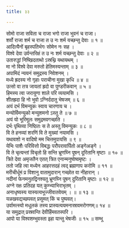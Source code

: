 ```yaml
---
title: ३३

---
```

सोमो राजा सविता च राजा भगो राजा भुवनं च राजा।  
शर्वो राजा शर्म च राजा त उ नः शर्म यच्छन्तु देवाः ॥ १ ॥  
आदित्यैनों बृहस्पतिर्भगः सोमेन नः सह ।  
विश्वे देवा उर्वन्तरिक्षं त उ नः शर्म यच्छन्तु देवाः ॥ २ ॥  
उतारुद्धां निष्खिदताथो ऽस्रथ्नि यथायथम् ।  
मा नो विश्वे देवा मरुतो हेतिमस्यन्ताम् ॥ ३ ॥  
अपामिदं न्ययनं समुद्रस्य निवेशनम् ।  
मध्ये ह्रदस्य नो गृहाः पराचीना मुखा कृधि ॥ ४ ॥  
उत्सो वा तत्र जायतां ह्रदो वा पुण्डरीकवान् ॥ ५ ॥  
हिमस्य त्वा जरायुणा शाले परि व्ययामसि ।  
शीतह्रदा हि नो भुवो ऽग्निर्ददातु भेषजम् ॥ ६ ॥  
अयं दर्भ विमन्युकः स्वाय चारणाय च ।  
मन्योर्विमन्युको मन्युशमनो ऽस्तु ते ॥ ७ ॥  
अयं यो भूरिमूलः समुद्रमवगच्छति ।  
दर्भः पृथिव्या निष्ठितः स ते अस्तु विमन्युकः ॥ ८ ॥  
वि ते हनव्यां शरणिं वि ते मुख्यां नयामसि ।  
यथावशो न वादिषो मम चित्तमुपायसि ॥ ९ ॥  
येभिः पाशैः परिवित्तो विबद्धः परौपरावार्पितो अङ्गेअङ्गे ।  
वि ते चृत्यन्तां विचृतो हि सन्ति भ्रूणघ्नि पूषन् दूरितानि मृष्टाः ॥ १० ॥  
त्रिते देवा अमृजतैन एतत् त्रित एनान्मनुष्वेष्वमृष्टः ।  
ततो जहि त्वा मध्येन आहरत्तदहं त्वद् ब्रह्मणाप करोमि ॥ ११ ॥  
मरीचीर्धूमं प्र विशानु वातामुदारान् गच्छोत वा नीहारान् ।  
नदीनां फेनमनुतद्विनश्यतु भ्रूणघ्नि पूषन् दुरितानि मृष्टाः ॥ १२ ॥  
अग्ने रक्षः प्रतिदह यत् कुम्भ्याभिराभृतम् ।  
अनाधृष्यस्य यास्यत्यभूज्जीवातवेयम् । ॥ ॥ १३ ॥  
यन्नखवद्यच्छपवत् प्रसुमत् किं च पुष्पवत्।  
उर्वामत्स्यो मधूलकं तस्य प्रास्यत्ययमनास्रावमरोगणम्॥ १४ ॥  
या समुद्रात् प्रस्रवन्ति देवीर्हिमवतस्परि ।  
आपो या विश्वशम्भुवस्ता इहा यान्तु भेषजीः ॥ १५ ॥ सम्भू  